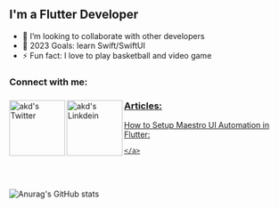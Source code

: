 ## I'm a Flutter Developer

- 👯 I’m looking to collaborate with other developers
- 🥅 2023 Goals: learn Swift/SwiftUI
- ⚡ Fun fact: I love to play basketball and video game

### Connect with me:
<a href="https://twitter.com/Etoedia">
  <img align="left" alt="akd's Twitter" width="100px" src="https://img.shields.io/badge/Twitter-1DA1F2?style=for-the-badge&logo=Twitter&logoColor=white" />
</a>
<a href="https://www.linkedin.com/in/inyene-etoedia/">
  <img align="left" alt="akd's Linkdein" width="100px" src="https://img.shields.io/badge/Linkedin-0A66C2?style=for-the-badge&logo=Linkedin&logoColor=white" />

### Articles: 
<p>
     How to Setup Maestro UI Automation in Flutter:
    <a href="https://medium.com/@etoedia/how-to-setup-maestro-ui-automation-in-flutter-14770f63bc61">
       
    </a>
</p>
</a>
<br><br>

![Anurag's GitHub stats](https://github-readme-stats.vercel.app/api?username=DavidEtoedia&show_icons=true&count_private=true&theme=dracula)
